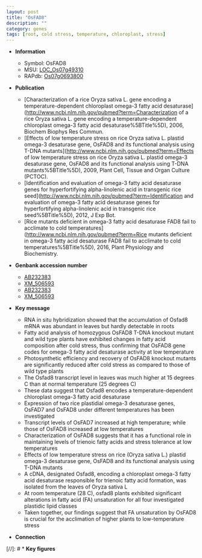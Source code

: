 ```yaml
---
layout: post
title: "OsFAD8"
description: ""
category: genes
tags: [root, cold stress, temperature, chloroplast, stress]
---
```


* **Information**  
    + Symbol: OsFAD8  
    + MSU: [LOC_Os07g49310](http://rice.uga.edu/cgi-bin/ORF_infopage.cgi?orf=LOC_Os07g49310)  
    + RAPdb: [Os07g0693800](https://rapdb.dna.affrc.go.jp/locus/?name=Os07g0693800)  

* **Publication**  
    + [Characterization of a rice Oryza sativa L. gene encoding a temperature-dependent chloroplast omega-3 fatty acid desaturase](http://www.ncbi.nlm.nih.gov/pubmed?term=Characterization of a rice Oryza sativa L. gene encoding a temperature-dependent chloroplast omega-3 fatty acid desaturase%5BTitle%5D), 2006, Biochem Biophys Res Commun.
    + [Effects of low temperature stress on rice Oryza sativa L. plastid omega-3 desaturase gene, OsFAD8 and its functional analysis using T-DNA mutants](http://www.ncbi.nlm.nih.gov/pubmed?term=Effects of low temperature stress on rice Oryza sativa L. plastid omega-3 desaturase gene, OsFAD8 and its functional analysis using T-DNA mutants%5BTitle%5D), 2009, Plant Cell, Tissue and Organ Culture (PCTOC).
    + [Identification and evaluation of omega-3 fatty acid desaturase genes for hyperfortifying alpha-linolenic acid in transgenic rice seed](http://www.ncbi.nlm.nih.gov/pubmed?term=Identification and evaluation of omega-3 fatty acid desaturase genes for hyperfortifying alpha-linolenic acid in transgenic rice seed%5BTitle%5D), 2012, J Exp Bot.
    + [Rice mutants deficient in omega-3 fatty acid desaturase FAD8 fail to acclimate to cold temperatures](http://www.ncbi.nlm.nih.gov/pubmed?term=Rice mutants deficient in omega-3 fatty acid desaturase FAD8 fail to acclimate to cold temperatures%5BTitle%5D), 2016, Plant Physiology and Biochemistry.

* **Genbank accession number**  
    + [AB232383](http://www.ncbi.nlm.nih.gov/nuccore/AB232383)
    + [XM_506593](http://www.ncbi.nlm.nih.gov/nuccore/XM_506593)
    + [AB232383](http://www.ncbi.nlm.nih.gov/nuccore/AB232383)
    + [XM_506593](http://www.ncbi.nlm.nih.gov/nuccore/XM_506593)

* **Key message**  
    + RNA in situ hybridization showed that the accumulation of Osfad8 mRNA was abundant in leaves but hardly detectable in roots
    + Fatty acid analysis of homozygous OsFAD8 T-DNA knockout mutant and wild type plants have exhibited changes in fatty acid composition after cold stress, thus confirming that OsFAD8 gene codes for omega-3 fatty acid desaturase activity at low temperature
    + Photosynthetic efficiency and recovery of OsFAD8 knockout mutants are significantly reduced after cold stress as compared to those of wild type plants
    + The Osfad8 transcript level in leaves was much higher at 15 degrees C than at normal temperature (25 degrees C)
    + These data suggest that Osfad8 encodes a temperature-dependent chloroplast omega-3 fatty acid desaturase
    + Expression of two rice plastidial omega-3 desaturase genes, OsFAD7 and OsFAD8 under different temperatures has been investigated
    + Transcript levels of OsFAD7 increased at high temperature; while those of OsFAD8 increased at low temperatures
    + Characterization of OsFAD8 suggests that it has a functional role in maintaining levels of trienoic fatty acids and stress tolerance at low temperatures
    + Effects of low temperature stress on rice (Oryza sativa L.) plastid omega-3 desaturase gene, OsFAD8 and its functional analysis using T-DNA mutants
    + A cDNA, designated Osfad8, encoding a chloroplast omega-3 fatty acid desaturase responsible for trienoic fatty acid formation, was isolated from the leaves of Oryza sativa L
    + At room temperature (28 C), osfad8 plants exhibited significant alterations in fatty acid (FA) unsaturation for all four investigated plastidic lipid classes
    + Taken together, our findings suggest that FA unsaturation by OsFAD8 is crucial for the acclimation of higher plants to low-temperature stress

* **Connection**  

[//]: # * **Key figures**  


